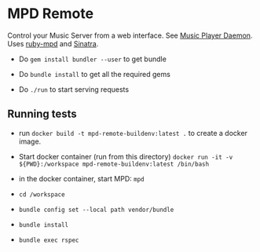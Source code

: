 # MPD Remote

Control your Music Server from a web interface. See [Music Player Daemon](https://www.musicpd.org).
Uses [ruby-mpd](https://github.com/archSeer/ruby-mpd) and [Sinatra](http://sinatrarb.com/).

- Do `gem install bundler --user` to get bundle

- Do `bundle install` to get all the required gems

- Do `./run` to start serving requests

## Running tests

- run `docker build -t mpd-remote-buildenv:latest .` to create a docker image.

- Start docker container (run from this directory)
   `docker run -it -v ${PWD}:/workspace mpd-remote-buildenv:latest /bin/bash`

- in the docker container, start MPD:
   `mpd`

- `cd /workspace`

- `bundle config set --local path vendor/bundle`

- `bundle install`

- `bundle exec rspec`
